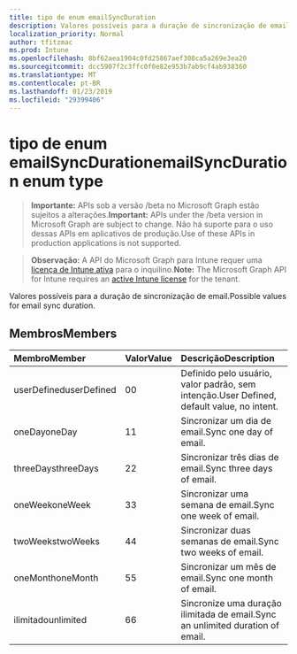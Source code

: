 ```yaml
---
title: tipo de enum emailSyncDuration
description: Valores possíveis para a duração de sincronização de email.
localization_priority: Normal
author: tfitzmac
ms.prod: Intune
ms.openlocfilehash: 8bf62aea1904c0fd25867aef308ca5a269e3ea20
ms.sourcegitcommit: dcc5907f2c3ffc0f0e82e953b7ab9cf4ab938360
ms.translationtype: MT
ms.contentlocale: pt-BR
ms.lasthandoff: 01/23/2019
ms.locfileid: "29399406"
---
```

# <a name="emailsyncduration-enum-type"></a><span data-ttu-id="b18f9-103">tipo de enum emailSyncDuration</span><span class="sxs-lookup"><span data-stu-id="b18f9-103">emailSyncDuration enum type</span></span>

> <span data-ttu-id="b18f9-104">**Importante:** APIs sob a versão /beta no Microsoft Graph estão sujeitos a alterações.</span><span class="sxs-lookup"><span data-stu-id="b18f9-104">**Important:** APIs under the /beta version in Microsoft Graph are subject to change.</span></span> <span data-ttu-id="b18f9-105">Não há suporte para o uso dessas APIs em aplicativos de produção.</span><span class="sxs-lookup"><span data-stu-id="b18f9-105">Use of these APIs in production applications is not supported.</span></span>

> <span data-ttu-id="b18f9-106">**Observação:** A API do Microsoft Graph para Intune requer uma [licença de Intune ativa](https://go.microsoft.com/fwlink/?linkid=839381) para o inquilino.</span><span class="sxs-lookup"><span data-stu-id="b18f9-106">**Note:** The Microsoft Graph API for Intune requires an [active Intune license](https://go.microsoft.com/fwlink/?linkid=839381) for the tenant.</span></span>

<span data-ttu-id="b18f9-107">Valores possíveis para a duração de sincronização de email.</span><span class="sxs-lookup"><span data-stu-id="b18f9-107">Possible values for email sync duration.</span></span>

## <a name="members"></a><span data-ttu-id="b18f9-108">Membros</span><span class="sxs-lookup"><span data-stu-id="b18f9-108">Members</span></span>
|<span data-ttu-id="b18f9-109">Membro</span><span class="sxs-lookup"><span data-stu-id="b18f9-109">Member</span></span>|<span data-ttu-id="b18f9-110">Valor</span><span class="sxs-lookup"><span data-stu-id="b18f9-110">Value</span></span>|<span data-ttu-id="b18f9-111">Descrição</span><span class="sxs-lookup"><span data-stu-id="b18f9-111">Description</span></span>|
|:---|:---|:---|
|<span data-ttu-id="b18f9-112">userDefined</span><span class="sxs-lookup"><span data-stu-id="b18f9-112">userDefined</span></span>|<span data-ttu-id="b18f9-113">0</span><span class="sxs-lookup"><span data-stu-id="b18f9-113">0</span></span>|<span data-ttu-id="b18f9-114">Definido pelo usuário, valor padrão, sem intenção.</span><span class="sxs-lookup"><span data-stu-id="b18f9-114">User Defined, default value, no intent.</span></span>|
|<span data-ttu-id="b18f9-115">oneDay</span><span class="sxs-lookup"><span data-stu-id="b18f9-115">oneDay</span></span>|<span data-ttu-id="b18f9-116">1</span><span class="sxs-lookup"><span data-stu-id="b18f9-116">1</span></span>|<span data-ttu-id="b18f9-117">Sincronizar um dia de email.</span><span class="sxs-lookup"><span data-stu-id="b18f9-117">Sync one day of email.</span></span>|
|<span data-ttu-id="b18f9-118">threeDays</span><span class="sxs-lookup"><span data-stu-id="b18f9-118">threeDays</span></span>|<span data-ttu-id="b18f9-119">2</span><span class="sxs-lookup"><span data-stu-id="b18f9-119">2</span></span>|<span data-ttu-id="b18f9-120">Sincronizar três dias de email.</span><span class="sxs-lookup"><span data-stu-id="b18f9-120">Sync three days of email.</span></span>|
|<span data-ttu-id="b18f9-121">oneWeek</span><span class="sxs-lookup"><span data-stu-id="b18f9-121">oneWeek</span></span>|<span data-ttu-id="b18f9-122">3</span><span class="sxs-lookup"><span data-stu-id="b18f9-122">3</span></span>|<span data-ttu-id="b18f9-123">Sincronizar uma semana de email.</span><span class="sxs-lookup"><span data-stu-id="b18f9-123">Sync one week of email.</span></span>|
|<span data-ttu-id="b18f9-124">twoWeeks</span><span class="sxs-lookup"><span data-stu-id="b18f9-124">twoWeeks</span></span>|<span data-ttu-id="b18f9-125">4</span><span class="sxs-lookup"><span data-stu-id="b18f9-125">4</span></span>|<span data-ttu-id="b18f9-126">Sincronizar duas semanas de email.</span><span class="sxs-lookup"><span data-stu-id="b18f9-126">Sync two weeks of email.</span></span>|
|<span data-ttu-id="b18f9-127">oneMonth</span><span class="sxs-lookup"><span data-stu-id="b18f9-127">oneMonth</span></span>|<span data-ttu-id="b18f9-128">5</span><span class="sxs-lookup"><span data-stu-id="b18f9-128">5</span></span>|<span data-ttu-id="b18f9-129">Sincronizar um mês de email.</span><span class="sxs-lookup"><span data-stu-id="b18f9-129">Sync one month of email.</span></span>|
|<span data-ttu-id="b18f9-130">ilimitado</span><span class="sxs-lookup"><span data-stu-id="b18f9-130">unlimited</span></span>|<span data-ttu-id="b18f9-131">6</span><span class="sxs-lookup"><span data-stu-id="b18f9-131">6</span></span>|<span data-ttu-id="b18f9-132">Sincronize uma duração ilimitada de email.</span><span class="sxs-lookup"><span data-stu-id="b18f9-132">Sync an unlimited duration of email.</span></span>|




